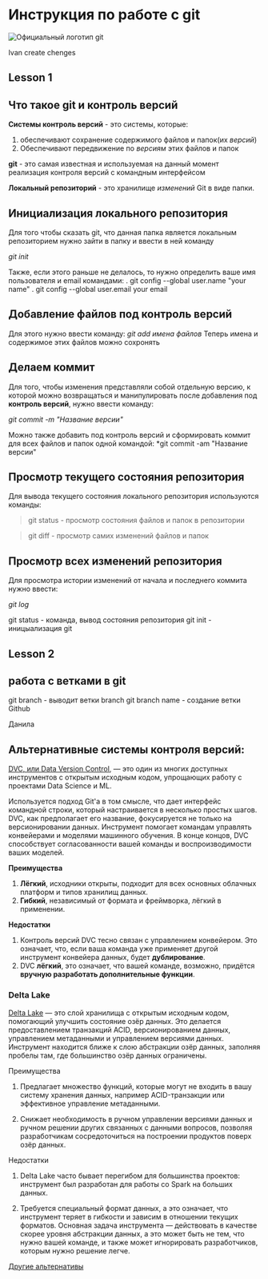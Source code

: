 # Инструкция по работе с git
![Официальный логотип git](logo.png)

Ivan create chenges

## Lesson 1

## Что такое git и контроль версий
**Системы контроль версий** - это системы, которые: 
1. обеспечивают сохранение содержимого файлов и папок(их *версий*)
2. Обеспечивают передвижение по *версиям* этих файлов и папок

**git** - это самая известная и используемая на данный момент реализация контроля версий с командным интерфейсом

**Локальный репозиторий** - это хранилище *изменений* Git в виде папки.

## Инициализация локального репозитория

Для того чтобы сказать git, что данная папка является локальным репозиторием нужно зайти в папку и ввести в ней команду

*git init*

Также, если этого раньше не делалось, то нужно определить ваше имя пользователя и email командами:
. git config --global user.name "your name"
. git config --global user.email your email 

## Добавление файлов под контроль версий

Для этого нужно ввести команду:
*git add имена файлов*
Теперь имена и содержимое этих файлов можно сохронять

## Делаем коммит

Для того, чтобы изменения представляли собой отдельную версию, к которой можно возвращаться и манипулировать после добавления под **контроль версий**, нужно ввести команду:

*git commit -m "Название версии"*

Можно также добавить под контроль версий и сформировать коммит для всех  файлов и папок одной командой:
*git commit -am "Название версии"

## Просмотр текущего состояния репозитория
Для вывода текущего состояния локального репозитория используются команды:

>git status - просмотр состояния файлов и папок в репозитории

> git diff - просмотр самих изменений файлов и папок

## Просмотр всех изменений репозитория

Для просмотра истории изменений от начала и последнего коммита нужно ввести:

*git log*

git status - команда, вывод состояния репозитория
git init - иницыализация git
## Lesson 2
## работа с ветками в git
git branch - выводит ветки
branch
git branch name - создание ветки
Github

Данила

## Альтернативные системы контроля версий:

[DVC, или Data Version Control](https://habr.com/ru/companies/skillfactory/articles/527510/), — это один из многих доступных инструментов с открытым исходным кодом, упрощающих работу с проектами Data Science и ML.

Используется подход Git'а в том смысле, что дает интерфейс командной строки, который настраивается в несколько простых шагов. DVC, как предполагает его название, фокусируется не только на версионировании данных. Инструмент помогает командам управлять конвейерами и моделями машинного обучения. В конце концов, DVC способствует согласованности вашей команды и воспроизводимости ваших моделей.

**Преимущества**

1. **Лёгкий**, исходники открыты, подходит для всех основных облачных платформ и типов хранилищ данных.
2. **Гибкий**, независимый от формата и фреймворка, лёгкий в применении.

**Недостатки**

1. Контроль версий DVC тесно связан с управлением конвейером. Это означает, что, если ваша команда уже применяет другой инструмент конвейера данных, будет **дублирование**.
2. DVC **лёгкий**, это означает, что вашей команде, возможно, придётся **вручную разработать дополнительные функции**.



### Delta Lake

[Delta Lake](https://delta.io/) — это слой хранилища с открытым исходным кодом, помогающий улучшить состояние озёр данных. Это делается предоставлением транзакций ACID, версионированием данных, управлением метаданными и управлением версиями данных. Инструмент находится ближе к слою абстракции озёр данных, заполняя пробелы там, где большинство озёр данных ограничены.

Преимущества

1. Предлагает множество функций, которые могут не входить в вашу систему хранения данных, например ACID-транзакции или эффективное управление метаданными.

2. Снижает необходимость в ручном управлении версиями данных и ручном решении других связанных с данными вопросов, позволяя разработчикам сосредоточиться на построении продуктов поверх озёр данных.

Недостатки

1. Delta Lake часто бывает перегибом для большинства проектов: инструмент был разработан для работы со Spark на больших данных.

2. Требуется специальный формат данных, а это означает, что инструмент теряет в гибкости и зависим в отношении текущих форматов.
Основная задача инструмента — действовать в качестве скорее уровня абстракции данных, а это может быть не тем, что нужно вашей команде, и также может игнорировать разработчиков, которым нужно решение легче.

[Другие альтернативы](https://habr.com/ru/companies/skillfactory/articles/527510/) 

